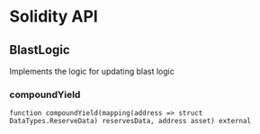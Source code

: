 # Solidity API

## BlastLogic

Implements the logic for updating blast logic

### compoundYield

```solidity
function compoundYield(mapping(address => struct DataTypes.ReserveData) reservesData, address asset) external
```


